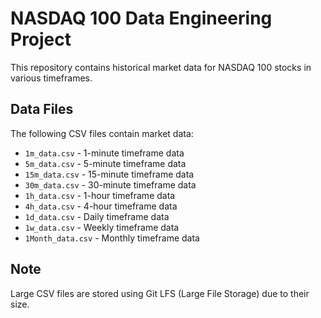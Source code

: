 # NASDAQ 100 Data Engineering Project

This repository contains historical market data for NASDAQ 100 stocks in various timeframes.

## Data Files

The following CSV files contain market data:

- `1m_data.csv` - 1-minute timeframe data
- `5m_data.csv` - 5-minute timeframe data  
- `15m_data.csv` - 15-minute timeframe data
- `30m_data.csv` - 30-minute timeframe data
- `1h_data.csv` - 1-hour timeframe data
- `4h_data.csv` - 4-hour timeframe data
- `1d_data.csv` - Daily timeframe data
- `1w_data.csv` - Weekly timeframe data
- `1Month_data.csv` - Monthly timeframe data

## Note

Large CSV files are stored using Git LFS (Large File Storage) due to their size. 
